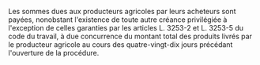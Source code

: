 Les sommes dues aux producteurs agricoles par leurs acheteurs sont payées, nonobstant l'existence de toute autre créance privilégiée à l'exception de celles garanties par les articles L. 3253-2 et L. 3253-5 du code du travail, à due concurrence du montant total des produits livrés par le producteur agricole au cours des quatre-vingt-dix jours précédant l'ouverture de la procédure.
